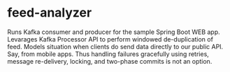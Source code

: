 # feed-analyzer
Runs Kafka consumer and producer for the sample Spring Boot WEB app. Levarages Kafka Processor API to perform windowed de-duplication of feed.
Models situation when clients do send data directly to our public API. Say, from mobile apps.
Thus handling failures gracefully using retries, message re-delivery, locking, and two-phase commits
is not an option.

